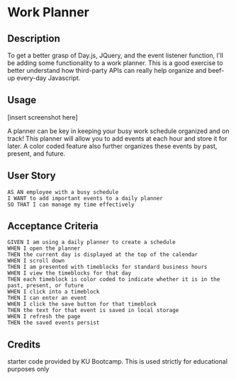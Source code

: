 # Work Planner

## Description
To get a better grasp of Day.js, JQuery, and the event listener function, I'll be adding some functionality to a work planner. This is a good exercise to better understand how third-party APIs can really help organize and beef-up every-day Javascript. 


## Usage

[insert screenshot here]

A planner can be key in keeping your busy work schedule organized and on track! This planner will allow you to add events at each hour and store it for later. A color coded feature also further organizes these events by past, present, and future. 

## User Story

```
AS AN employee with a busy schedule
I WANT to add important events to a daily planner
SO THAT I can manage my time effectively
```

## Acceptance Criteria

```
GIVEN I am using a daily planner to create a schedule
WHEN I open the planner
THEN the current day is displayed at the top of the calendar
WHEN I scroll down
THEN I am presented with timeblocks for standard business hours
WHEN I view the timeblocks for that day
THEN each timeblock is color coded to indicate whether it is in the past, present, or future
WHEN I click into a timeblock
THEN I can enter an event
WHEN I click the save button for that timeblock
THEN the text for that event is saved in local storage
WHEN I refresh the page
THEN the saved events persist
```

## Credits

starter code provided by KU Bootcamp. This is used strictly for educational purposes only 